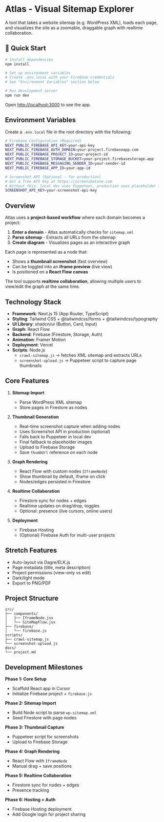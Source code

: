 # Atlas - Visual Sitemap Explorer

A tool that takes a website sitemap (e.g. WordPress XML), loads each page, and visualizes the site as a zoomable, draggable graph with realtime collaboration.

## 🚀 Quick Start

```bash
# Install dependencies
npm install

# Set up environment variables
# Create .env.local with your Firebase credentials
# See "Environment Variables" section below

# Run development server
npm run dev
```

Open [http://localhost:3000](http://localhost:3000) to see the app.

## Environment Variables

Create a `.env.local` file in the root directory with the following:

```bash
# Firebase Configuration (Required)
NEXT_PUBLIC_FIREBASE_API_KEY=your-api-key
NEXT_PUBLIC_FIREBASE_AUTH_DOMAIN=your-project.firebaseapp.com
NEXT_PUBLIC_FIREBASE_PROJECT_ID=your-project-id
NEXT_PUBLIC_FIREBASE_STORAGE_BUCKET=your-project.firebasestorage.app
NEXT_PUBLIC_FIREBASE_MESSAGING_SENDER_ID=your-sender-id
NEXT_PUBLIC_FIREBASE_APP_ID=your-app-id

# Screenshot API (Optional - for production)
# Get a free API key at https://screenshotone.com
# Without this: local dev uses Puppeteer, production uses placeholder images
SCREENSHOT_API_KEY=your-screenshot-api-key
```

## Overview

Atlas uses a **project-based workflow** where each domain becomes a project:

1. **Enter a domain** - Atlas automatically checks for `sitemap.xml`
2. **Parse sitemap** - Extracts all URLs from the sitemap
3. **Create diagram** - Visualizes pages as an interactive graph

Each page is represented as a node that:
- Shows a **thumbnail screenshot** (fast overview)
- Can be toggled into an **iframe preview** (live view)
- Is positioned on a **React Flow canvas**

The tool supports **realtime collaboration**, allowing multiple users to view/edit the graph at the same time.

## Technology Stack

- **Framework**: Next.js 15 (App Router, TypeScript)
- **Styling**: Tailwind CSS + @tailwindcss/forms + @tailwindcss/typography
- **UI Library**: shadcn/ui (Button, Card, Input)
- **Graph**: React Flow
- **Backend**: Firebase (Firestore, Storage, Auth)
- **Animation**: Framer Motion
- **Deployment**: Vercel
- **Scripts**: Node.js
  - `crawl-sitemap.js` → fetches XML sitemap and extracts URLs
  - `screenshot-upload.js` → Puppeteer script to capture page thumbnails

## Core Features

1. **Sitemap Import**
   - Parse WordPress XML sitemap
   - Store pages in Firestore as nodes

2. **Thumbnail Generation**
   - Real-time screenshot capture when adding nodes
   - Uses Screenshot API in production (optional)
   - Falls back to Puppeteer in local dev
   - Final fallback to placeholder images
   - Upload to Firebase Storage
   - Save `thumbUrl` reference on each node

3. **Graph Rendering**
   - React Flow with custom nodes (`IframeNode`)
   - Show thumbnail by default, iframe on click
   - Nodes/edges persisted in Firestore

4. **Realtime Collaboration**
   - Firestore sync for nodes + edges
   - Realtime updates on drag/drop, toggles
   - Optional: presence (live cursors, online users)

5. **Deployment**
   - Firebase Hosting
   - (Optional) Firebase Auth for multi-user projects

## Stretch Features

- Auto-layout via Dagre/ELK.js
- Page metadata (title, meta description)
- Project permissions (view-only vs edit)
- Dark/light mode
- Export to PNG/PDF

## Project Structure

```
src/
├── components/
│   ├── IframeNode.jsx
│   └── SiteMapFlow.jsx
├── firebase/
│   └── firebase.js
scripts/
├── crawl-sitemap.js
└── screenshot-upload.js
docs/
└── project.md
```

## Development Milestones

**Phase 1: Core Setup**
- Scaffold React app in Cursor
- Initialize Firebase project + `firebase.js`

**Phase 2: Sitemap Import**
- Build Node script to parse `wp-sitemap.xml`
- Seed Firestore with page nodes

**Phase 3: Thumbnail Capture**
- Puppeteer script for screenshots
- Upload to Firebase Storage

**Phase 4: Graph Rendering**
- React Flow with `IframeNode`
- Manual drag + save positions

**Phase 5: Realtime Collaboration**
- Firestore sync for nodes + edges
- Presence tracking

**Phase 6: Hosting + Auth**
- Firebase Hosting deployment
- Add Google login for project sharing
